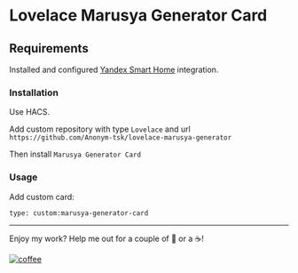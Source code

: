 # Lovelace Marusya Generator Card

## Requirements

Installed and configured [Yandex Smart Home](https://github.com/dmitry-k/yandex_smart_home) integration.

### Installation

Use HACS.

Add custom repository with type `Lovelace` and url `https://github.com/Anonym-tsk/lovelace-marusya-generator`

Then install `Marusya Generator Card`

### Usage

Add custom card:

`type: custom:marusya-generator-card`

---

Enjoy my work? Help me out for a couple of :beers: or a :coffee:!

[![coffee](https://www.buymeacoffee.com/assets/img/custom_images/black_img.png)](https://yoomoney.ru/to/410019180291197)
